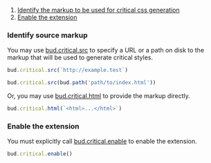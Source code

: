 1. [Identify the markup to be used for critical css generation](#identify-source-markup)
2. [Enable the extension](#enable-the-extension)

### Identify source markup

You may use [bud.critical.src](#budcriticalsrc) to specify a URL or a path on disk to the markup that will be used to generate critical styles.

```typescript title="bud.config.mjs"
bud.critical.src(`http://example.test`)
```

```typescript title="bud.config.mjs"
bud.critical.src(bud.path('path/to/index.html'))
```

Or, you may use [bud.critical.html](#budcriticalhtml) to provide the markup directly.

```typescript title="bud.config.mjs"
bud.critical.html(`<html>...</html>`)
```

### Enable the extension

You must explicitly call [bud.critical.enable](#budcriticalenable) to enable the extension.

```typescript title="bud.config.mjs"
bud.critical.enable()
```
